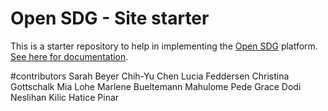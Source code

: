 # Open SDG - Site starter

This is a starter repository to help in implementing the [Open SDG](https://github.com/open-sdg/open-sdg) platform. [See here for documentation](https://open-sdg.readthedocs.io).

#contributors
    Sarah Beyer
    Chih-Yu Chen
    Lucia Feddersen
    Christina Gottschalk
    Mia Lohe
    Marlene Bueltemann
    Mahulome Pede
    Grace Dodi
    Neslihan Kilic
    Hatice Pinar
  

